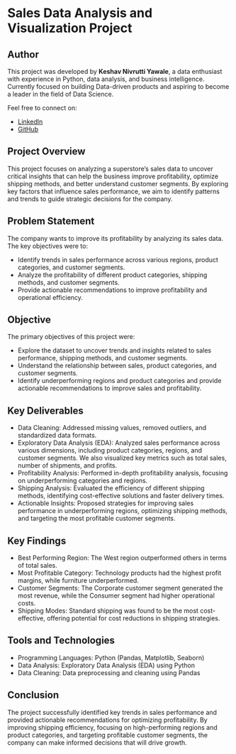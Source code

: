 # Sales Data Analysis and Visualization Project
## Author
This project was developed by **Keshav Nivrutti Yawale**, a data enthusiast with experience in Python, data analysis, and business intelligence. Currently focused on building Data-driven products and aspiring to become a leader in the field of Data Science.

Feel free to connect on:
- [LinkedIn](https://www.linkedin.com/in/keshav-yawale-96966324b/)
- [GitHub](https://github.com/KeshavDataScience)
  


## Project Overview
This project focuses on analyzing a superstore’s sales data to uncover critical insights that can help the business improve profitability, optimize shipping methods, and better understand customer segments. By exploring key factors that influence sales performance, we aim to identify patterns and trends to guide strategic decisions for the company.

## Problem Statement
The company wants to improve its profitability by analyzing its sales data. The key objectives were to:

- Identify trends in sales performance across various regions, product categories, and customer segments.
- Analyze the profitability of different product categories, shipping methods, and customer segments.
- Provide actionable recommendations to improve profitability and operational efficiency.

## Objective
The primary objectives of this project were:

- Explore the dataset to uncover trends and insights related to sales performance, shipping methods, and customer segments.
- Understand the relationship between sales, product categories, and customer segments.
- Identify underperforming regions and product categories and provide actionable recommendations to improve sales and profitability.

## Key Deliverables
- Data Cleaning: Addressed missing values, removed outliers, and standardized data formats.
- Exploratory Data Analysis (EDA): Analyzed sales performance across various dimensions, including product categories, regions, and customer segments. We also visualized key metrics such as total sales, number of shipments, and profits.
- Profitability Analysis: Performed in-depth profitability analysis, focusing on underperforming categories and regions.
- Shipping Analysis: Evaluated the efficiency of different shipping methods, identifying cost-effective solutions and faster delivery times.
- Actionable Insights: Proposed strategies for improving sales performance in underperforming regions, optimizing shipping methods, and targeting the most profitable customer segments.
  
## Key Findings
- Best Performing Region: The West region outperformed others in terms of total sales.
- Most Profitable Category: Technology products had the highest profit margins, while furniture underperformed.
- Customer Segments: The Corporate customer segment generated the most revenue, while the Consumer segment had higher operational costs.
- Shipping Modes: Standard shipping was found to be the most cost-effective, offering potential for cost reductions in shipping strategies.

## Tools and Technologies
- Programming Languages: Python (Pandas, Matplotlib, Seaborn)
- Data Analysis: Exploratory Data Analysis (EDA) using Python
- Data Cleaning: Data preprocessing and cleaning using Pandas

## Conclusion
The project successfully identified key trends in sales performance and provided actionable recommendations for optimizing profitability. By improving shipping efficiency, focusing on high-performing regions and product categories, and targeting profitable customer segments, the company can make informed decisions that will drive growth.

